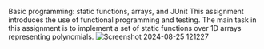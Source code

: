 Basic programming: static functions, arrays, and JUnit
This assignment introduces the use of functional programming and testing. The main task in this assignment is to implement a set of static functions over 1D arrays representing polynomials.
![Screenshot 2024-08-25 121227](https://github.com/user-attachments/assets/951ccbe6-c43a-472b-bd52-5d7585352346)
